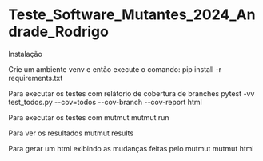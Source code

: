 # Teste_Software_Mutantes_2024_Andrade_Rodrigo

Instalação

Crie um ambiente venv e então execute o comando:
pip install -r requirements.txt

Para executar os testes com relátorio de cobertura de branches
pytest -vv test_todos.py --cov=todos --cov-branch --cov-report html

Para executar os testes com mutmut
mutmut run

Para ver os resultados
mutmut results

Para gerar um html exibindo as mudanças feitas pelo mutmut
mutmut html
